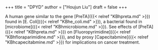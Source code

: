 +++
title = "DPYD"
author = ["Houjun Liu"]
draft = false
+++

A human gene similar to the gene [PreTA]({{< relref "KBhpreta.md" >}}) found in [E. Coli]({{< relref "KBhe_coli.md" >}}), a bacterial found in [microbiome]({{< relref "KBhmicrobiome.md" >}}). See effects of [PreTA]({{< relref "KBhpreta.md" >}}) on [Fluoropyrimidine]({{< relref "KBhfloraparimidine.md" >}}), and by proxy [Capecitabmine]({{< relref "KBhcapecitabmine.md" >}}) for implications on cancer treatment.